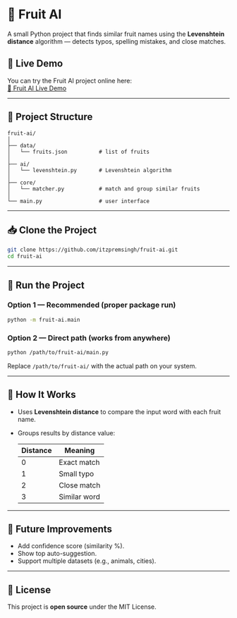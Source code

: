 # 🍎 Fruit AI

A small Python project that finds similar fruit names using the **Levenshtein distance** algorithm — detects typos, spelling mistakes, and close matches.

## 🚀 Live Demo
You can try the Fruit AI project online here:  
[🔗 Fruit AI Live Demo](https://itzpremsingh.github.io/html/fruit-ai/index.html)

---

## 📂 Project Structure

```
fruit-ai/
│
├── data/
│   └── fruits.json          # list of fruits
│
├── ai/
│   └── levenshtein.py       # Levenshtein algorithm
│
├── core/
│   └── matcher.py           # match and group similar fruits
│
└── main.py                  # user interface
```

---

## 📥 Clone the Project

```bash
git clone https://github.com/itzpremsingh/fruit-ai.git
cd fruit-ai
```

---

## 🚀 Run the Project

### Option 1 — Recommended (proper package run)

```bash
python -m fruit-ai.main
```

### Option 2 — Direct path (works from anywhere)

```bash
python /path/to/fruit-ai/main.py
```

Replace `/path/to/fruit-ai/` with the actual path on your system.

---

## 🧠 How It Works

- Uses **Levenshtein distance** to compare the input word with each fruit name.
- Groups results by distance value:

  | Distance | Meaning      |
  | -------- | ------------ |
  | 0        | Exact match  |
  | 1        | Small typo   |
  | 2        | Close match  |
  | 3        | Similar word |

---

## 🔧 Future Improvements

- Add confidence score (similarity %).
- Show top auto-suggestion.
- Support multiple datasets (e.g., animals, cities).

---

## 🧾 License

This project is **open source** under the MIT License.
